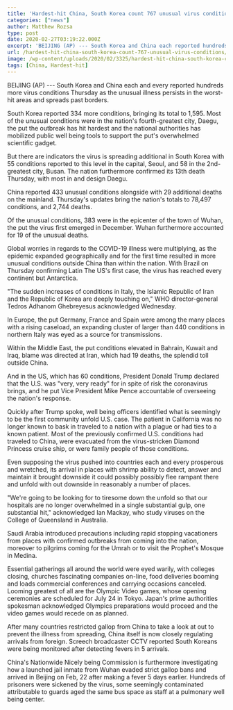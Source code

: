 ```yaml
---
title: 'Hardest-hit China, South Korea count 767 unusual virus conditions'
categories: ["news"]
author: Matthew Rozsa
type: post
date: 2020-02-27T03:19:22.000Z
excerpt: 'BEIJING (AP) --- South Korea and China each reported hundreds more virus cases Thursday as the new illness persists in the worst-hit areas and spreads beyond borders.South Korea reported 334 more cases, bringing its total to 1,595. Most of the new cases were in the country''s fourth-biggest city, Daegu, where the outbreak has hit hardest&hellip;'
url: /hardest-hit-china-south-korea-count-767-unusual-virus-conditions/
image: /wp-content/uploads/2020/02/3325/hardest-hit-china-south-korea-count-767-unusual-virus-conditions.jpg
tags: [China, Hardest-hit]
---
```


BEIJING (AP) --- South Korea and China each and every reported hundreds more virus conditions Thursday as the unusual illness persists in the worst-hit areas and spreads past borders.

South Korea reported 334 more conditions, bringing its total to 1,595. Most of the unusual conditions were in the nation's fourth-greatest city, Daegu, the put the outbreak has hit hardest and the national authorities has mobilized public well being tools to support the put's overwhelmed scientific gadget.

But there are indicators the virus is spreading additional in South Korea with 55 conditions reported to this level in the capital, Seoul, and 58 in the 2nd-greatest city, Busan. The nation furthermore confirmed its 13th death Thursday, with most in and design Daegu.

China reported 433 unusual conditions alongside with 29 additional deaths on the mainland. Thursday's updates bring the nation's totals to 78,497 conditions, and 2,744 deaths.

Of the unusual conditions, 383 were in the epicenter of the town of Wuhan, the put the virus first emerged in December. Wuhan furthermore accounted for 19 of the unusual deaths.

Global worries in regards to the COVID-19 illness were multiplying, as the epidemic expanded geographically and for the first time resulted in more unusual conditions outside China than within the nation. With Brazil on Thursday confirming Latin The US's first case, the virus has reached every continent but Antarctica.

"The sudden increases of conditions in Italy, the Islamic Republic of Iran and the Republic of Korea are deeply touching on," WHO director-general Tedros Adhanom Ghebreyesus acknowledged Wednesday.

In Europe, the put Germany, France and Spain were among the many places with a rising caseload, an expanding cluster of larger than 440 conditions in northern Italy was eyed as a source for transmissions.

Within the Middle East, the put conditions elevated in Bahrain, Kuwait and Iraq, blame was directed at Iran, which had 19 deaths, the splendid toll outside China.

And in the US, which has 60 conditions, President Donald Trump declared that the U.S. was "very, very ready" for in spite of risk the coronavirus brings, and he put Vice President Mike Pence accountable of overseeing the nation's response.

Quickly after Trump spoke, well being officers identified what is seemingly to be the first community unfold U.S. case. The patient in California was no longer known to bask in traveled to a nation with a plague or had ties to a known patient. Most of the previously confirmed U.S. conditions had traveled to China, were evacuated from the virus-stricken Diamond Princess cruise ship, or were family people of those conditions.

Even supposing the virus pushed into countries each and every prosperous and wretched, its arrival in places with shrimp ability to detect, answer and maintain it brought downside it could possibly possibly flee rampant there and unfold with out downside in reasonably a number of places.

"We're going to be looking for to tiresome down the unfold so that our hospitals are no longer overwhelmed in a single substantial gulp, one substantial hit," acknowledged Ian Mackay, who study viruses on the College of Queensland in Australia.

Saudi Arabia introduced precautions including rapid stopping vacationers from places with confirmed outbreaks from coming into the nation, moreover to pilgrims coming for the Umrah or to visit the Prophet's Mosque in Medina.

Essential gatherings all around the world were eyed warily, with colleges closing, churches fascinating companies on-line, food deliveries booming and loads commercial conferences and carrying occasions canceled. Looming greatest of all are the Olympic Video games, whose opening ceremonies are scheduled for July 24 in Tokyo. Japan's prime authorities spokesman acknowledged Olympics preparations would proceed and the video games would recede on as planned.

After many countries restricted gallop from China to take a look at out to prevent the illness from spreading, China itself is now closely regulating arrivals from foreign. Screech broadcaster CCTV reported South Koreans were being monitored after detecting fevers in 5 arrivals.

China's Nationwide Nicely being Commission is furthermore investigating how a launched jail inmate from Wuhan evaded strict gallop bans and arrived in Beijing on Feb, 22 after making a fever 5 days earlier. Hundreds of prisoners were sickened by the virus, some seemingly contaminated attributable to guards aged the same bus space as staff at a pulmonary well being center.
